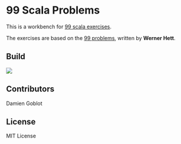 # 99 Scala Problems

This is a workbench for [99 scala exercises](http://aperiodic.net/phil/scala/s-99).

The exercises are based on the [99 problems](https://sites.google.com/site/prologsite/prolog-problems), written by **Werner Hett**.

## Build

![](https://github.com/damien75/99-scala-problems/workflows/Scala%20CI/badge.svg)

## Contributors

Damien Goblot

## License

MIT License
